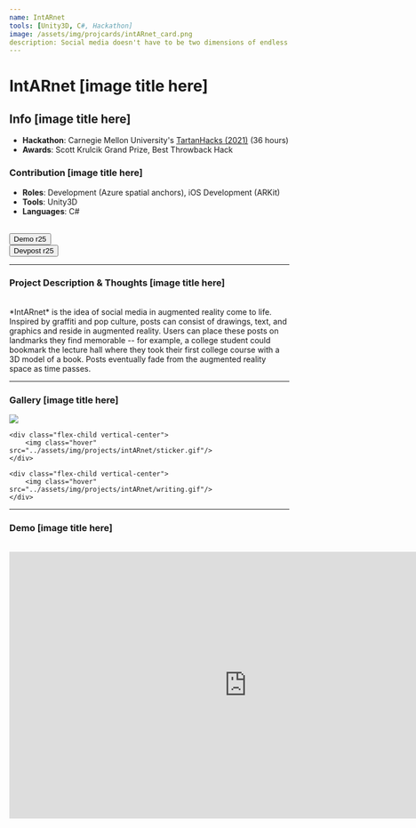 ```yaml
---
name: IntARnet
tools: [Unity3D, C#, Hackathon]
image: /assets/img/projcards/intARnet_card.png
description: Social media doesn't have to be two dimensions of endless scrolling.
---
```


<link rel="stylesheet" href="../assets/css/mystyle.css">
<link rel="stylesheet" href="../assets/css/hoverimg.css">

# IntARnet [image title here]

## Info [image title here]
- **Hackathon**: Carnegie Mellon University's [TartanHacks (2021)](https://tartanhacks-2021.devpost.com/) (36 hours)
- **Awards**: Scott Krulcik Grand Prize, Best Throwback Hack

### Contribution [image title here]
- **Roles**: Development (Azure spatial anchors), iOS Development (ARKit)
- **Tools**: Unity3D
- **Languages**: C#

<br>

<div class="flex-container">
    <div class="flex-child vertical-center">
        <a class="no-underline" href="https://www.youtube.com/2WW6OzM3Tsc">
            <button class="btn">
            <span class="btn__content">Demo</span>
            <span class="btn__glitch"></span>
            <span class="btn__label">r25</span>
            </button>
        </a>
    </div>
    <div class="flex-child vertical-center">
        <a class="no-underline" href="https://devpost.com/software/intarnetr">
            <button class="btn">
            <span class="btn__content">Devpost</span>
            <span class="btn__glitch"></span>
            <span class="btn__label">r25</span>
            </button>
        </a>
    </div>
</div>

<hr class="icon">

### Project Description & Thoughts [image title here]
<br>
*IntARnet* is the idea of social media in augmented reality come to life. Inspired by graffiti and pop culture, posts can consist of drawings, text, and graphics and reside in augmented reality. Users can place these posts on landmarks they find memorable -- for example, a college student could bookmark the lecture hall where they took their first college course with a 3D model of a book. Posts eventually fade from the augmented reality space as time passes.

<hr class="icon">

### Gallery [image title here]
<div class="flex-container">
    <div class="flex-child vertical-center">
        <img class="hover" src="../assets/img/projects/intARnet/text.gif"/>
    </div>

    <div class="flex-child vertical-center">
        <img class="hover" src="../assets/img/projects/intARnet/sticker.gif"/>
    </div>

    <div class="flex-child vertical-center">
        <img class="hover" src="../assets/img/projects/intARnet/writing.gif"/>
    </div>
</div>

<hr class="icon">

### Demo [image title here]
<br>
<div class="flex-container">
    <div class="flex-child vertical-center">
        <iframe width="854" height="480" src="https://www.youtube.com/embed/2WW6OzM3Tsc" title="YouTube video player" frameborder="0" allow="accelerometer; autoplay; clipboard-write; encrypted-media; gyroscope; picture-in-picture" allowfullscreen></iframe>
    </div>
</div>